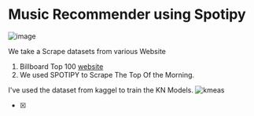 
# Music Recommender using Spotipy

![image](https://user-images.githubusercontent.com/81169091/119808387-5c94ab00-bee4-11eb-9347-e4cbd69fe313.png)

We take a Scrape datasets from various Website

  1. Billboard Top 100 [website](https://www.billboard.com/charts/hot-100)
  2. We used SPOTIPY to Scrape The Top Of the Morning.
 
I've used the dataset from kaggel to train the KN Models.
![kmeas](https://user-images.githubusercontent.com/81169091/119845582-afcd2480-bf09-11eb-8fb7-1d0c7dd36021.png)




- [X] 
